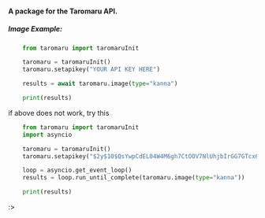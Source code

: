 #### A package for the Taromaru API.


##### Image Example:

```py
    from taromaru import taromaruInit

    taromaru = taromaruInit()
    taromaru.setapikey("YOUR API KEY HERE")

    results = await taromaru.image(type="kanna")

    print(results)
```

if above does not work, try this
```py
    from taromaru import taromaruInit
    import asyncio

    taromaru = taromaruInit()
    taromaru.setapikey("$2y$10$QsYwpCdEL04W4M6gh7CtOOV7NlUhjbIrGG7GTcx6R.FabclrVuG4m")

    loop = asyncio.get_event_loop()
    results = loop.run_until_complete(taromaru.image(type="kanna"))

    print(results)
```

:>